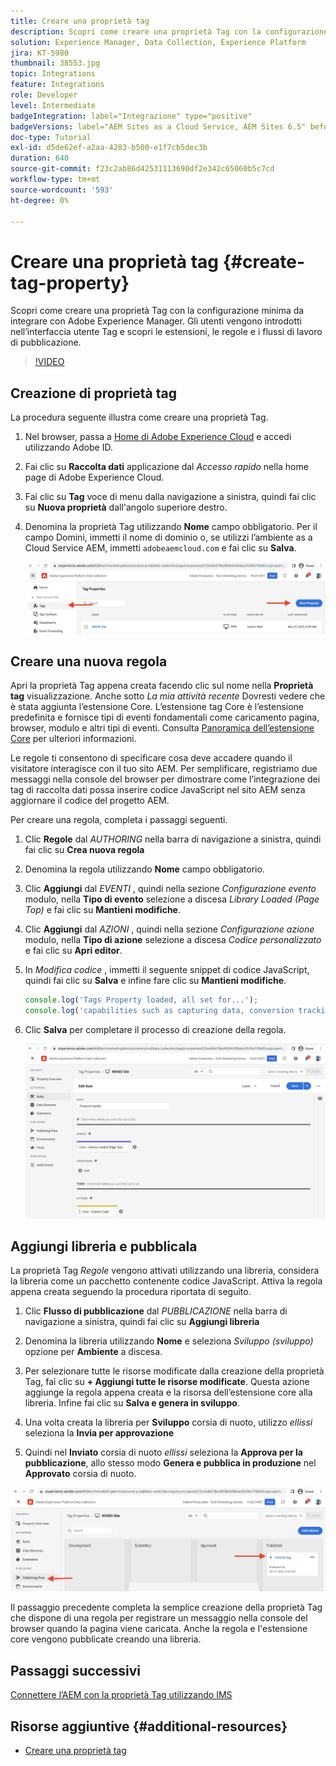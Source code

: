 ```yaml
---
title: Creare una proprietà tag
description: Scopri come creare una proprietà Tag con la configurazione minima da integrare con l’AEM. Gli utenti vengono introdotti nell’interfaccia utente Tag e scopri le estensioni, le regole e i flussi di lavoro di pubblicazione.
solution: Experience Manager, Data Collection, Experience Platform
jira: KT-5980
thumbnail: 38553.jpg
topic: Integrations
feature: Integrations
role: Developer
level: Intermediate
badgeIntegration: label="Integrazione" type="positive"
badgeVersions: label="AEM Sites as a Cloud Service, AEM Sites 6.5" before-title="false"
doc-type: Tutorial
exl-id: d5de62ef-a2aa-4283-b500-e1f7cb5dec3b
duration: 640
source-git-commit: f23c2ab86d42531113690df2e342c65060b5c7cd
workflow-type: tm+mt
source-wordcount: '593'
ht-degree: 0%

---
```


# Creare una proprietà tag {#create-tag-property}

Scopri come creare una proprietà Tag con la configurazione minima da integrare con Adobe Experience Manager. Gli utenti vengono introdotti nell’interfaccia utente Tag e scopri le estensioni, le regole e i flussi di lavoro di pubblicazione.

>[!VIDEO](https://video.tv.adobe.com/v/38553?quality=12&learn=on)

## Creazione di proprietà tag

La procedura seguente illustra come creare una proprietà Tag.

1. Nel browser, passa a [Home di Adobe Experience Cloud](https://experience.adobe.com/) e accedi utilizzando Adobe ID.

1. Fai clic su **Raccolta dati** applicazione dal _Accesso rapido_ nella home page di Adobe Experience Cloud.

1. Fai clic su **Tag** voce di menu dalla navigazione a sinistra, quindi fai clic su **Nuova proprietà** dall&#39;angolo superiore destro.

1. Denomina la proprietà Tag utilizzando **Nome** campo obbligatorio. Per il campo Domini, immetti il nome di dominio o, se utilizzi l’ambiente as a Cloud Service AEM, immetti `adobeaemcloud.com` e fai clic su **Salva**.

   ![Proprietà tag](assets/tag-properties.png)

## Creare una nuova regola

Apri la proprietà Tag appena creata facendo clic sul nome nella **Proprietà tag** visualizzazione. Anche sotto _La mia attività recente_ Dovresti vedere che è stata aggiunta l’estensione Core. L’estensione tag Core è l’estensione predefinita e fornisce tipi di eventi fondamentali come caricamento pagina, browser, modulo e altri tipi di eventi. Consulta [Panoramica dell’estensione Core](https://experienceleague.adobe.com/docs/experience-platform/tags/extensions/client/core/overview.html) per ulteriori informazioni.

Le regole ti consentono di specificare cosa deve accadere quando il visitatore interagisce con il tuo sito AEM. Per semplificare, registriamo due messaggi nella console del browser per dimostrare come l’integrazione dei tag di raccolta dati possa inserire codice JavaScript nel sito AEM senza aggiornare il codice del progetto AEM.

Per creare una regola, completa i passaggi seguenti.

1. Clic **Regole** dal _AUTHORING_ nella barra di navigazione a sinistra, quindi fai clic su **Crea nuova regola**

1. Denomina la regola utilizzando **Nome** campo obbligatorio.

1. Clic **Aggiungi** dal _EVENTI_ , quindi nella sezione _Configurazione evento_ modulo, nella **Tipo di evento** selezione a discesa _Library Loaded (Page Top)_ e fai clic su **Mantieni modifiche**.

1. Clic **Aggiungi** dal _AZIONI_ , quindi nella sezione _Configurazione azione_ modulo, nella **Tipo di azione** selezione a discesa _Codice personalizzato_ e fai clic su **Apri editor**.

1. In _Modifica codice_ , immetti il seguente snippet di codice JavaScript, quindi fai clic su **Salva** e infine fare clic su **Mantieni modifiche**.

   ```javascript
   console.log('Tags Property loaded, all set for...');
   console.log('capabilities such as capturing data, conversion tracking and delivering unique and personalized experiences');
   ```

1. Clic **Salva** per completare il processo di creazione della regola.

   ![Nuova regola](assets/new-rule.png)

## Aggiungi libreria e pubblicala

La proprietà Tag _Regole_ vengono attivati utilizzando una libreria, considera la libreria come un pacchetto contenente codice JavaScript. Attiva la regola appena creata seguendo la procedura riportata di seguito.

1. Clic **Flusso di pubblicazione** dal _PUBBLICAZIONE_ nella barra di navigazione a sinistra, quindi fai clic su **Aggiungi libreria**

1. Denomina la libreria utilizzando **Nome** e seleziona _Sviluppo (sviluppo)_ opzione per **Ambiente** a discesa.

1. Per selezionare tutte le risorse modificate dalla creazione della proprietà Tag, fai clic su **+ Aggiungi tutte le risorse modificate**. Questa azione aggiunge la regola appena creata e la risorsa dell’estensione core alla libreria. Infine fai clic su **Salva e genera in sviluppo**.

1. Una volta creata la libreria per **Sviluppo** corsia di nuoto, utilizzo _ellissi_ seleziona la **Invia per approvazione**

1. Quindi nel **Inviato** corsia di nuoto _ellissi_ seleziona la **Approva per la pubblicazione**, allo stesso modo **Genera e pubblica in produzione** nel **Approvato** corsia di nuoto.

![Libreria pubblicata](assets/published-library.png)


Il passaggio precedente completa la semplice creazione della proprietà Tag che dispone di una regola per registrare un messaggio nella console del browser quando la pagina viene caricata. Anche la regola e l&#39;estensione core vengono pubblicate creando una libreria.

## Passaggi successivi

[Connettere l’AEM con la proprietà Tag utilizzando IMS](connect-aem-tag-property-using-ims.md)


## Risorse aggiuntive {#additional-resources}

* [Creare una proprietà tag](https://experienceleague.adobe.com/docs/platform-learn/implement-in-websites/configure-tags/create-a-property.html)
